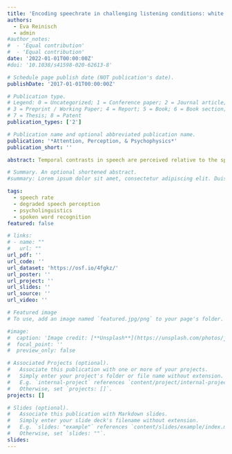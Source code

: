 ```yaml
---
title: 'Encoding speechrate in challenging listening conditions: white noise and reverberation'
authors:
  - Eva Reinisch
  - admin
#author_notes:
#  - 'Equal contribution'
#  - 'Equal contribution'
date: '2022-01-01T00:00:00Z'
#doi: '10.1038/s41598-020-62613-8'

# Schedule page publish date (NOT publication's date).
publishDate: '2017-01-01T00:00:00Z'

# Publication type.
# Legend: 0 = Uncategorized; 1 = Conference paper; 2 = Journal article;
# 3 = Preprint / Working Paper; 4 = Report; 5 = Book; 6 = Book section;
# 7 = Thesis; 8 = Patent
publication_types: ['2']

# Publication name and optional abbreviated publication name.
publication: '*Attention, Perception, & Psychophysics*'
publication_short: ''

abstract: Temporal contrasts in speech are perceived relative to the speech rate of the surrounding context. That is, following a fast context sentence, listeners interpret a given target sound as longer than following a slow context, and vice versa. This rate effect, often referred to as "rate-dependent speech perception", has been suggested to be the result of a robust, low-level perceptual process, typically examined in quiet laboratory settings. However, speech perception often occurs in more challenging listening conditions. Therefore, we asked whether rate-dependent perception would be (partially) compromised by signal degradation relative to a clear listening condition. Specifically, we tested effects of white noise and reverberation, with the latter specifically distorting temporal information. We hypothesized that signal degradation would reduce the precision of encoding the speech rate in the context and thereby reduce the rate effect relative to a clear context. This prediction was borne out for both types of degradation in Experiment 1, where the context sentences but not the subsequent target words were degraded. However, in Experiment 2, which compared rate effects when contexts and targets were coherent in terms of signal quality, no reduction of the rate effect was found. This suggests that, when confronted with coherently degraded signals, listeners adapt to challenging listening situations, eliminating the difference between rate-dependent perception in clear and degraded conditions. Overall, the present study contributes towards understanding the consequences of different types of listening environments on the functioning of low-level perceptual processes that listeners use during speech perception.

# Summary. An optional shortened abstract.
#summary: Lorem ipsum dolor sit amet, consectetur adipiscing elit. Duis posuere tellus ac convallis placerat. Proin tincidunt magna sed ex sollicitudin condimentum.

tags:
  - speech rate
  - degraded speech perception
  - psycholinguistics
  - spoken word recognition
featured: false

# links:
# - name: ""
#   url: ""
url_pdf: ''
url_code: ''
url_dataset: 'https://osf.io/4fgkz/'
url_poster: ''
url_project: ''
url_slides: ''
url_source: ''
url_video: ''

# Featured image
# To use, add an image named `featured.jpg/png` to your page's folder.

#image:
#  caption: 'Image credit: [**Unsplash**](https://unsplash.com/photos/jdD8gXaTZsc)'
#  focal_point: ''
#  preview_only: false

# Associated Projects (optional).
#   Associate this publication with one or more of your projects.
#   Simply enter your project's folder or file name without extension.
#   E.g. `internal-project` references `content/project/internal-project/index.md`.
#   Otherwise, set `projects: []`.
projects: []

# Slides (optional).
#   Associate this publication with Markdown slides.
#   Simply enter your slide deck's filename without extension.
#   E.g. `slides: "example"` references `content/slides/example/index.md`.
#   Otherwise, set `slides: ""`.
slides:
---
```


<!-- THIS MARKDOWN BIT IS CURRENTLY COMMENTED OUT









{{% callout note %}}
Click the _Cite_ button above to demo the feature to enable visitors to import publication metadata into their reference management software.
{{% /callout %}}

Supplementary notes can be added here, including [code and math](https://wowchemy.com/docs/content/writing-markdown-latex/).
-->